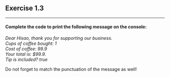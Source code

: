 ## Exercise 1.3
***
#### Complete the code to print the following message on the console:

*Dear Hisao, thank you for supporting our business.*<br>
*Cups of coffee bought: 1*<br>
*Cost of coffee: 99.9*<br>
*Your total is: $99.9.*<br>
*Tip is included? true*

<div class="hint">
  Do not forget to match the punctuation of the message as well!
</div>